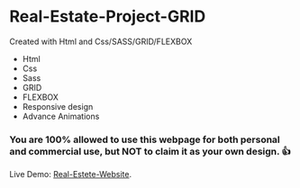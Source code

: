 # Real-Estate-Project-GRID
Created with Html and Css/SASS/GRID/FLEXBOX
- Html
- Css
- Sass
- GRID
- FLEXBOX
- Responsive design
- Advance Animations

### You are 100% allowed to use this webpage for both personal and commercial use, but NOT to claim it as your own design. :+1: 

Live Demo: [Real-Estete-Website](https://realestate-project.netlify.app/).
